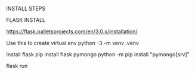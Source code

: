 INSTALL STEPS

FLASK INSTALL

https://flask.palletsprojects.com/en/3.0.x/installation/

Use this to create virtual env
python -3 -m venv .venv

Install flask
pip install flask
pymongo
python -m pip install "pymongo[srv]"

flask run
